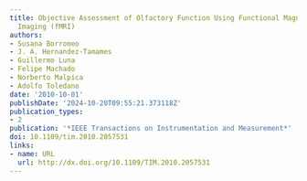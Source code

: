 ```yaml
---
title: Objective Assessment of Olfactory Function Using Functional Magnetic Resonance
  Imaging (fMRI)
authors:
- Susana Borromeo
- J. A. Hernandez-Tamames
- Guillermo Luna
- Felipe Machado
- Norberto Malpica
- Adolfo Toledano
date: '2010-10-01'
publishDate: '2024-10-20T09:55:21.373118Z'
publication_types:
- 2
publication: '*IEEE Transactions on Instrumentation and Measurement*'
doi: 10.1109/tim.2010.2057531
links:
- name: URL
  url: http://dx.doi.org/10.1109/TIM.2010.2057531
---
```

